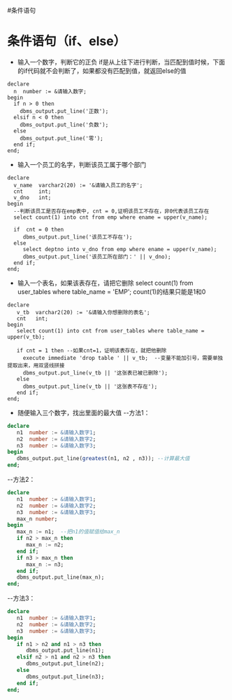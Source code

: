 #条件语句
# 条件语句（if、else）
- 输入一个数字，判断它的正负
if是从上往下进行判断，当匹配到值时候，下面的if代码就不会判断了，如果都没有匹配到值，就返回else的值

```
declare
  n  number := &请输入数字;
begin
  if n > 0 then
    dbms_output.put_line('正数');
  elsif n < 0 then
    dbms_output.put_line('负数');
  else
    dbms_output.put_line('零');
  end if;
end;
```
- 输入一个员工的名字，判断该员工属于哪个部门
```
declare
  v_name  varchar2(20) := '&请输入员工的名字';
  cnt     int;
  v_dno   int;
begin
  --判断该员工是否存在emp表中, cnt = 0,证明该员工不存在，非0代表该员工存在
  select count(1) into cnt from emp where ename = upper(v_name);
  
  if  cnt = 0 then
     dbms_output.put_line('该员工不存在');
  else 
     select deptno into v_dno from emp where ename = upper(v_name);
     dbms_output.put_line('该员工所在部门：' || v_dno);
  end if;
end;
```


- 输入一个表名，如果该表存在，请把它删除
select count(1) from user_tables where table_name = 'EMP';
count(1)的结果只能是1和0
```
declare
   v_tb  varchar2(20) := '&请输入你想删除的表名';
   cnt   int;
begin
   select count(1) into cnt from user_tables where table_name = upper(v_tb);
   
   if cnt = 1 then --如果cnt=1，证明该表存在，就把他删除
     execute immediate 'drop table ' || v_tb;  --变量不能加引号，需要单独提取出来，用双竖线拼接
     dbms_output.put_line(v_tb || '这张表已被已删除');
   else
     dbms_output.put_line(v_tb || '这张表不存在');
   end if;
end;
```

- 随便输入三个数字，找出里面的最大值
--方法1：
```sql
declare
   n1  number := &请输入数字1;
   n2  number := &请输入数字2;
   n3  number := &请输入数字3;
begin
   dbms_output.put_line(greatest(n1, n2 , n3)); --计算最大值
end;
```
--方法2：
```sql
declare
   n1  number := &请输入数字1;
   n2  number := &请输入数字2;
   n3  number := &请输入数字3;
   max_n number;
begin
   max_n := n1;  --把n1的值赋值给max_n
   if n2 > max_n then
      max_n := n2;
   end if;
   if n3 > max_n then
      max_n := n3;
   end if;
   dbms_output.put_line(max_n);
end;
```
--方法3：
```sql
declare
   n1  number := &请输入数字1;
   n2  number := &请输入数字2;
   n3  number := &请输入数字3;
begin
   if n1 > n2 and n1 > n3 then
      dbms_output.put_line(n1);
   elsif n2 > n1 and n2 > n3 then
      dbms_output.put_line(n2);
   else
      dbms_output.put_line(n3);
   end if;
end;
```